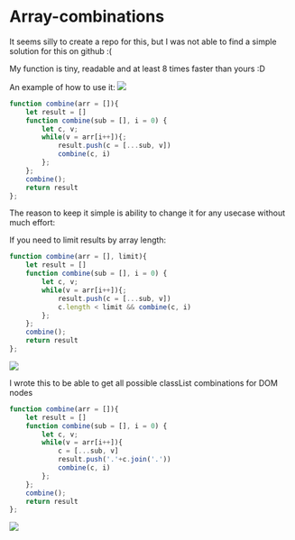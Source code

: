# Array-combinations

It seems silly to create a repo for this, but I was not able to find a simple solution for this on github :(

My function is tiny, readable and at least 8 times faster than yours :D


An example of how to use it:
![](https://i.imgur.com/m4YC0Ow.png)

```javascript
function combine(arr = []){
	let result = []
	function combine(sub = [], i = 0) {
		let c, v;
		while(v = arr[i++]){;
			result.push(c = [...sub, v])
			combine(c, i)
		};
	}; 
	combine();
	return result
};
```
The reason to keep it simple is ability to change it for any usecase without much effort:

If you need to limit results by array length:
```javascript
function combine(arr = [], limit){
	let result = []
	function combine(sub = [], i = 0) {
		let c, v;
		while(v = arr[i++]){;
			result.push(c = [...sub, v])
			c.length < limit && combine(c, i)
		};
	}; 
	combine();
	return result
};
```
![](https://i.imgur.com/462etkQ.png)

I wrote this to be able to get all possible classList combinations for DOM nodes
```javascript
function combine(arr = []){
	let result = []
	function combine(sub = [], i = 0) {
		let c, v;
		while(v = arr[i++]){
			c = [...sub, v]
			result.push('.'+c.join('.'))
			combine(c, i)
		};
	}; 
	combine();
	return result
};
```
![](https://i.imgur.com/V0DAqJ6.png)
